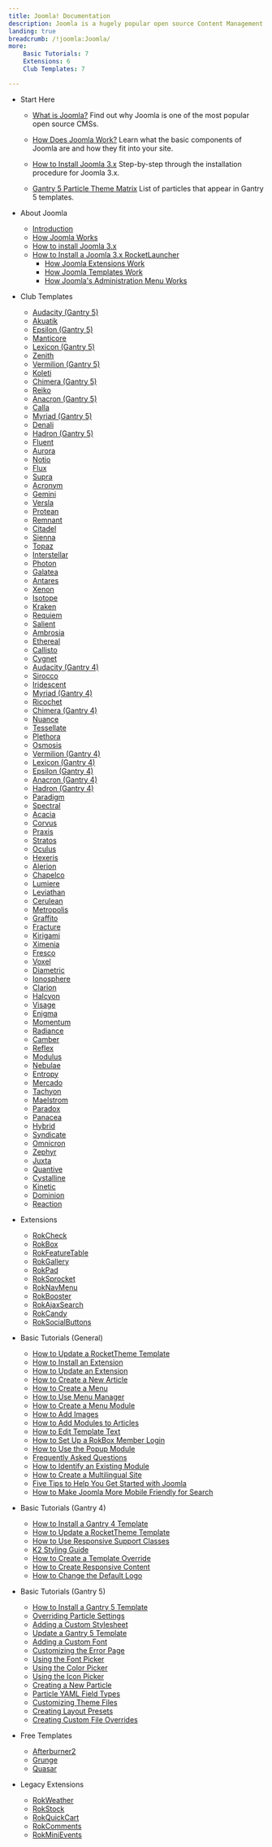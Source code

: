 ```yaml
---
title: Joomla! Documentation
description: Joomla is a hugely popular open source Content Management System (CMS) and the platform this site is built upon. This section enables you to find out more about Joomla and how to use it with RocketTheme templates and extensions.
landing: true
breadcrumb: /!joomla:Joomla/
more:
	Basic Tutorials: 7
	Extensions: 6
	Club Templates: 7

---
```


* Start Here

	- [What is Joomla?](platform/)
	  Find out why Joomla is one of the most popular open source CMSs.

	- [How Does Joomla Work?](platform/understanding.md)
	  Learn what the basic components of Joomla are and how they fit into your site.

	- [How to Install Joomla 3.x](platform/install_joomla_3x.md)
	  Step-by-step through the installation procedure for Joomla 3.x.

  - [Gantry 5 Particle Theme Matrix](https://rockettheme.com/images/common/particles_list.pdf)
	  List of particles that appear in Gantry 5 templates.

<!-- -->

* About Joomla

	- [Introduction](platform/)
	- [How Joomla Works](platform/understanding.md)
	- [How to install Joomla 3.x](platform/install_joomla_3x.md)
  - [How to Install a Joomla 3.x RocketLauncher](platform/rocketlauncher_3x.md)
	- [How Joomla Extensions Work](platform/extensions.md)
	- [How Joomla Templates Work](platform/templates.md)
	- [How Joomla's Administration Menu Works](platform/administrator.md)

<!-- -->

* Club Templates

	- [Audacity (Gantry 5)](templates/audacity)
	- [Akuatik](templates/akuatik)
	- [Epsilon (Gantry 5)](templates/epsilon)
    - [Manticore](templates/manticore)
	- [Lexicon (Gantry 5)](templates/lexicon)
	- [Zenith](templates/zenith)
	- [Vermilion (Gantry 5)](templates/vermilion)
	- [Koleti](templates/koleti)
	- [Chimera (Gantry 5)](templates/chimera)
	- [Reiko](templates/reiko)
	- [Anacron (Gantry 5)](templates/anacron)
	- [Calla](templates/calla)
	- [Myriad (Gantry 5)](templates/myriad)
	- [Denali](templates/denali)
	- [Hadron (Gantry 5)](templates/hadron)
	- [Fluent](templates/fluent)
	- [Aurora](templates/aurora)
	- [Notio](templates/notio)
	- [Flux](templates/flux)
	- [Supra](templates/supra)
	- [Acronym](templates/acronym)
	- [Gemini](templates/gemini)
	- [Versla](templates/versla)
	- [Protean](templates/protean)
	- [Remnant](templates/remnant)
	- [Citadel](templates/citadel)
	- [Sienna](templates/sienna)
	- [Topaz](templates/topaz)
	- [Interstellar](templates/interstellar)
	- [Photon](templates/photon)
	- [Galatea](templates/galatea)
	- [Antares](templates/antares)
	- [Xenon](templates/xenon)
	- [Isotope](templates/isotope)
	- [Kraken](templates/kraken)
	- [Requiem](templates/requiem)
	- [Salient](templates/salient)
	- [Ambrosia](templates/ambrosia)
	- [Ethereal](templates/ethereal)
	- [Callisto](templates/callisto)
	- [Cygnet](templates/cygnet)
	- [Audacity (Gantry 4)](templates/g4audacity)
	- [Sirocco](templates/sirocco)
	- [Iridescent](templates/iridescent)
	- [Myriad (Gantry 4)](templates/g4myriad)
	- [Ricochet](templates/ricochet)
	- [Chimera (Gantry 4)](templates/g4chimera)
	- [Nuance](templates/nuance)
	- [Tessellate](templates/tessellate)
	- [Plethora](templates/plethora)
	- [Osmosis](templates/osmosis)
	- [Vermilion (Gantry 4)](templates/g4vermilion)
	- [Lexicon (Gantry 4)](templates/g4lexicon)
	- [Epsilon (Gantry 4)](templates/g4epsilon)
	- [Anacron (Gantry 4)](templates/g4anacron)
	- [Hadron (Gantry 4)](templates/g4hadron)
	- [Paradigm](templates/paradigm)
	- [Spectral](templates/spectral)
	- [Acacia](templates/acacia)
	- [Corvus](templates/corvus)
	- [Praxis](templates/praxis)
	- [Stratos](templates/stratos)
	- [Oculus](templates/oculus)
	- [Hexeris](templates/hexeris)
	- [Alerion](templates/alerion)
	- [Chapelco](templates/chapelco)
	- [Lumiere](templates/lumiere)
	- [Leviathan](templates/leviathan)
	- [Cerulean](templates/cerulean)
	- [Metropolis](templates/metropolis)
	- [Graffito](templates/graffito)
	- [Fracture](templates/fracture)
	- [Kirigami](templates/kirigami)
	- [Ximenia](templates/ximenia)
	- [Fresco](templates/fresco)
	- [Voxel](templates/voxel)
	- [Diametric](templates/diametric)
	- [Ionosphere](templates/ionosphere)
	- [Clarion](templates/clarion)
	- [Halcyon](templates/halcyon)
	- [Visage](templates/visage)
	- [Enigma](templates/enigma)
	- [Momentum](templates/momentum)
	- [Radiance](templates/radiance)
	- [Camber](templates/camber)
	- [Reflex](templates/reflex)
	- [Modulus](templates/modulus)
	- [Nebulae](templates/nebulae)
	- [Entropy](templates/entropy)
	- [Mercado](templates/mercado)
	- [Tachyon](templates/tachyon)
	- [Maelstrom](templates/maelstrom)
	- [Paradox](templates/paradox)
	- [Panacea](templates/panacea)
	- [Hybrid](templates/hybrid)
	- [Syndicate](templates/syndicate)
	- [Omnicron](templates/omnicron)
	- [Zephyr](templates/zephyr)
	- [Juxta](templates/juxta)
	- [Quantive](templates/quantive)
	- [Cystalline](templates/crystalline)
	- [Kinetic](templates/kinetic)
	- [Dominion](templates/dominion)
	- [Reaction](templates/reaction)

<!-- -->

* Extensions

	- [RokCheck](extensions/rokcheck/)
	- [RokBox](extensions/rokbox/)
	- [RokFeatureTable](extensions/rokfeaturetable/)
	- [RokGallery](extensions/rokgallery/)
	- [RokPad](extensions/rokpad/)
	- [RokSprocket](extensions/roksprocket/)
	- [RokNavMenu](extensions/roknavmenu/)
	- [RokBooster](extensions/rokbooster/)
	- [RokAjaxSearch](extensions/rokajaxsearch/)
	- [RokCandy](extensions/rokcandy/)
	- [RokSocialButtons](extensions/roksocialbuttons)

<!-- -->

* Basic Tutorials (General)

	- [How to Update a RocketTheme Template](platform/update_template.md)
	- [How to Install an Extension](platform/extensions.md#how-to-install-an-extension)
	- [How to Update an Extension](platform/extensions.md#how-to-update-an-extension)
	- [How to Create a New Article](basic/how_to_create_an_article.md)
	- [How to Create a Menu](basic/menu_manager.md#how-to-create-a-menu)
	- [How to Use Menu Manager](basic/menu_manager.md#managing-your-menus)
	- [How to Create a Menu Module](basic/menu_manager.md#creating-menu-modules)
	- [How to Add Images](basic/adding_images.md)
	- [How to Add Modules to Articles](basic/how_to_add_a_module_to_an_article.md)
	- [How to Edit Template Text](basic/how_to_edit_template_text.md)
	- [How to Set Up a RokBox Member Login](basic/how_to_set_up_a_rokbox_member_login.md)
	- [How to Use the Popup Module](basic/how_to_use_popup_module.md)
	- [Frequently Asked Questions](basic/faq.md)
	- [How to Identify an Existing Module](basic/module_identification.md)
	- [How to Create a Multilingual Site](basic/how_to_create_a_multilingual_site.md)
	- [Five Tips to Help You Get Started with Joomla](http://www.rockettheme.com/blog/joomla/138-five-tips-to-help-you-get-started-with-joomla)
	- [How to Make Joomla More Mobile Friendly for Search](platform/mobile_friendly.md)

<!-- -->

* Basic Tutorials (Gantry 4)

	- [How to Install a Gantry 4 Template](platform/templates.md#how-to-install-a-joomla-template)
	- [How to Update a RocketTheme Template](platform/update_template.md)
	- [How to Use Responsive Support Classes](basic/responsive_support_classes.md)
	- [K2 Styling Guide](basic/k2_styling_guide.md)
	- [How to Create a Template Override](basic/how_to_create_a_template_override.md)
	- [How to Create Responsive Content](basic/creating_responsive_content.md)
	- [How to Change the Default Logo](basic/how_to_edit_the_logo.md)

<!-- -->

* Basic Tutorials (Gantry 5)

	- [How to Install a Gantry 5 Template](http://docs.gantry.org/gantry5/basics/installation#installing-a-gantry-theme)
	- [Overriding Particle Settings](http://docs.gantry.org/gantry5/tutorials/overriding-particle-settings)
	- [Adding a Custom Stylesheet](http://docs.gantry.org/gantry5/tutorials/adding-a-custom-style-sheet)
	- [Update a Gantry 5 Template](http://docs.gantry.org/gantry5/basics/updating-themes)
	- [Adding a Custom Font](http://docs.gantry.org/gantry5/tutorials/fonts)
	- [Customizing the Error Page](http://docs.gantry.org/gantry5/tutorials/customize-the-error-page)
	- [Using the Font Picker](http://docs.gantry.org/gantry5/tutorials/using-the-font-picker)
	- [Using the Color Picker](http://docs.gantry.org/gantry5/tutorials/using-the-color-picker)
	- [Using the Icon Picker](http://docs.gantry.org/gantry5/tutorials/using-the-icon-picker)
	- [Creating a New Particle](http://docs.gantry.org/gantry5/advanced/creating-a-new-particle)
	- [Particle YAML Field Types](http://docs.gantry.org/gantry5/advanced/particle-yaml-field-types)
	- [Customizing Theme Files](http://docs.gantry.org/gantry5/advanced/customizing-theme-files)
	- [Creating Layout Presets](http://docs.gantry.org/gantry5/advanced/creating-layout-presets)
	- [Creating Custom File Overrides](http://docs.gantry.org/gantry5/advanced/file-overrides)

<!-- -->

* Free Templates

	- [Afterburner2](templates/afterburner2)
	- [Grunge](templates/grunge)
	- [Quasar](templates/quasar)

<!-- -->

* Legacy Extensions

	- [RokWeather](extensions/rokweather/)
	- [RokStock](extensions/rokstock/)
	- [RokQuickCart](extensions/rokquickcart/)
	- [RokComments](extensions/rokcomments/)
	- [RokMiniEvents](extensions/rokminievents/)
